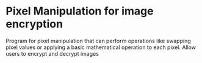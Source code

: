 # Pixel Manipulation for image encryption
Program for pixel manipulation that can perform operations like swapping pixel values or applying a basic mathematical operation to each pixel. Allow users to encrypt and decrypt images
